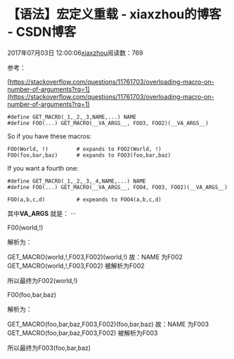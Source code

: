 # 【语法】宏定义重载 - xiaxzhou的博客 - CSDN博客





2017年07月03日 12:00:06[xiaxzhou](https://me.csdn.net/xiaxzhou)阅读数：769








参考：

> 
[https://stackoverflow.com/questions/11761703/overloading-macro-on-number-of-arguments?rq=1](https://stackoverflow.com/questions/11761703/overloading-macro-on-number-of-arguments?rq=1)


```
#define GET_MACRO(_1,_2,_3,NAME,...) NAME
#define FOO(...) GET_MACRO(__VA_ARGS__, FOO3, FOO2)(__VA_ARGS__)
```

So if you have these macros:

```
FOO(World, !)         # expands to FOO2(World, !)
FOO(foo,bar,baz)      # expands to FOO3(foo,bar,baz)
```

If you want a fourth one:

```
#define GET_MACRO(_1,_2,_3,_4,NAME,...) NAME
#define FOO(...) GET_MACRO(__VA_ARGS__, FOO4, FOO3, FOO2)(__VA_ARGS__)

FOO(a,b,c,d)          # expeands to FOO4(a,b,c,d)
```

其中**VA_ARGS** 就是： ···

F00(world,!)  

解析为： 

GET_MACRO(world,!,F003,F002)(world,!) 故：NAME 为F002
GET_MACRO(world,!,F003,F002) 被解析为F002

所以最终为F002(world,!)

F00(foo,bar,baz)  

解析为： 

GET_MACRO(foo,bar,baz,F003,F002)(foo,bar,baz) 故：NAME 为F003
GET_MACRO(foo,bar,baz,F003,F002) 被解析为F003

所以最终为F003(foo,bar,baz)





